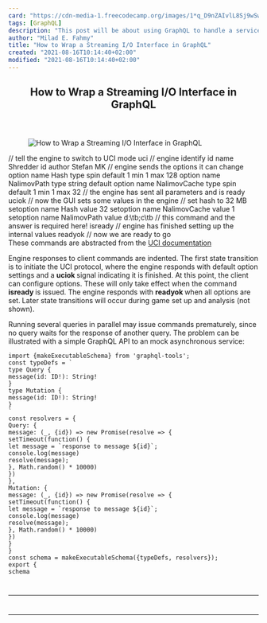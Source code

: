 ```yaml
---
card: "https://cdn-media-1.freecodecamp.org/images/1*q_D9nZAIvlL8Sj9wSwluJQ.jpeg"
tags: [GraphQL]
description: "This post will be about using GraphQL to handle a service tha"
author: "Milad E. Fahmy"
title: "How to Wrap a Streaming I/O Interface in GraphQL"
created: "2021-08-16T10:14:40+02:00"
modified: "2021-08-16T10:14:40+02:00"
---
```

<div class="site-wrapper">
<main id="site-main" class="site-main outer">
<div class="inner">
<article class="post-full post tag-graphql tag-javascript tag-software-development tag-web-development tag-nodejs ">
<header class="post-full-header">
<h1 class="post-full-title">How to Wrap a Streaming I/O Interface in GraphQL</h1>
</header>
<figure class="post-full-image">
<picture>
<source media="(max-width: 700px)" sizes="1px" srcset="data:image/gif;base64,R0lGODlhAQABAIAAAAAAAP///yH5BAEAAAAALAAAAAABAAEAAAIBRAA7 1w">
<source media="(min-width: 701px)" sizes="(max-width: 800px) 400px,
(max-width: 1170px) 700px,
1400px" srcset="https://cdn-media-1.freecodecamp.org/images/1*q_D9nZAIvlL8Sj9wSwluJQ.jpeg 300w,
https://cdn-media-1.freecodecamp.org/images/1*q_D9nZAIvlL8Sj9wSwluJQ.jpeg 600w,
https://cdn-media-1.freecodecamp.org/images/1*q_D9nZAIvlL8Sj9wSwluJQ.jpeg 1000w,
https://cdn-media-1.freecodecamp.org/images/1*q_D9nZAIvlL8Sj9wSwluJQ.jpeg 2000w">
<img onerror="this.style.display='none'" src="https://cdn-media-1.freecodecamp.org/images/1*q_D9nZAIvlL8Sj9wSwluJQ.jpeg" alt="How to Wrap a Streaming I/O Interface in GraphQL">
</picture>
</figure>
<section class="post-full-content">
<div class="post-content">
// tell the engine to switch to UCI mode
uci
// engine identify
id name Shredder
id author Stefan MK
// engine sends the options it can change
option name Hash type spin default 1 min 1 max 128
option name NalimovPath type string default
option name NalimovCache type spin default 1 min 1 max 32
// the engine has sent all parameters and is ready
uciok
// now the GUI sets some values in the engine
// set hash to 32 MB
setoption name Hash value 32
setoption name NalimovCache value 1
setoption name NalimovPath value d:\tb;c\tb
// this command and the answer is required here!
isready
// engine has finished setting up the internal values
readyok
// now we are ready to go</code></pre><figcaption>These commands are abstracted from the <a href="http://wbec-ridderkerk.nl/html/UCIProtocol.html">UCI documentation</a></figcaption></figure><p>Engine responses to client commands are indented. The first state transition is to initiate the UCI protocol, where the engine responds with default option settings and a <strong>uciok </strong>signal indicating it is finished. At this point, the client can configure options. These will only take effect when the command <strong>isready </strong>is issued. The engine responds with <strong>readyok </strong>when all options are set.<strong> </strong>Later state transitions will occur during game set up and analysis (not shown).</p><p>Running several queries in parallel may issue commands prematurely, since no query waits for the response of another query. The problem can be illustrated with a simple GraphQL API to an mock asynchronous service:</p><pre><code class="language-js">import {makeExecutableSchema} from 'graphql-tools';
const typeDefs = `
type Query {
message(id: ID!): String!
}
type Mutation {
message(id: ID!): String!
}
`
const resolvers = {
Query: {
message: (_, {id}) =&gt; new Promise(resolve =&gt; {
setTimeout(function() {
let message = `response to message ${id}`;
console.log(message)
resolve(message);
}, Math.random() * 10000)
})
},
Mutation: {
message: (_, {id}) =&gt; new Promise(resolve =&gt; {
setTimeout(function() {
let message = `response to message ${id}`;
console.log(message)
resolve(message);
}, Math.random() * 10000)
})
}
}
const schema = makeExecutableSchema({typeDefs, resolvers});
export {
schema
</div>
<hr>
<hr>
</section>
</article>
</div>
</main>
</div>
<!-- Google Tag Manager (noscript) -->
<!-- End Google Tag Manager (noscript) -->
